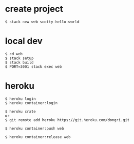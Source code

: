 # create project
```
$ stack new web scotty-hello-world
```

# local dev
```
$ cd web
$ stack setup
$ stack build
$ PORT=3001 stack exec web
```

# heroku
```
$ heroku login
$ heroku container:login

$ heroku crate 
or
$ git remote add heroku https://git.heroku.com/dongri.git

$ heroku container:push web

$ heroku container:release web
```
